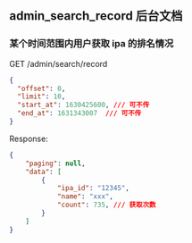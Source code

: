 ## admin_search_record 后台文档

### 某个时间范围内用户获取 ipa 的排名情况
GET /admin/search/record  
```json
{
  "offset": 0,
  "limit": 10,
  "start_at": 1630425600, /// 可不传
  "end_at": 1631343007  /// 可不传
}
```  
Response:
```json
{
    "paging": null,
    "data": [
        {
            "ipa_id": "12345",
            "name": "xxx",
            "count": 735, /// 获取次数
        }
    ]
}
